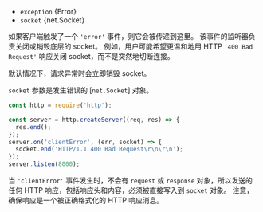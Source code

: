 <!-- YAML
added: v0.1.94
changes:
  - version: v6.0.0
    pr-url: https://github.com/nodejs/node/pull/4557
    description: The default action of calling `.destroy()` on the `socket`
                 will no longer take place if there are listeners attached
                 for `clientError`.
-->

* `exception` {Error}
* `socket` {net.Socket}

如果客户端触发了一个 `'error'` 事件，则它会被传递到这里。
该事件的监听器负责关闭或销毁底层的 socket。
例如，用户可能希望更温和地用 HTTP `'400 Bad Request'` 响应关闭 socket，而不是突然地切断连接。

默认情况下，请求异常时会立即销毁 socket。

`socket` 参数是发生错误的 [`net.Socket`] 对象。

```js
const http = require('http');

const server = http.createServer((req, res) => {
  res.end();
});
server.on('clientError', (err, socket) => {
  socket.end('HTTP/1.1 400 Bad Request\r\n\r\n');
});
server.listen(8000);
```

当 `'clientError'` 事件发生时，不会有 `request` 或 `response` 对象，所以发送的任何 HTTP 响应，包括响应头和内容，必须被直接写入到 `socket` 对象。
注意，确保响应是一个被正确格式化的 HTTP 响应消息。

